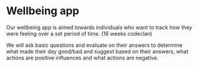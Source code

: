 # Wellbeing app


Our wellbeing app is aimed towards individuals who want to track how they were feeling over a set period of time. (16 weeks codeclan)

We will ask basic questions and evaluate on their answers to determine what made their day good/bad and suggest based on their answers, what actions are positive influences and what actions are negative.
